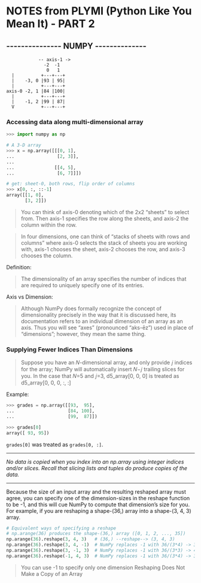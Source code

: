 # NOTES from PLYMI (Python Like You Mean It) - PART 2 

## --------------- NUMPY --------------

```
            -- axis-1 ->
              -2  -1
               0   1
  |          +---+---+
  |    -3, 0 |93 | 95|
  |          +---+---+
axis-0 -2, 1 |84 |100|
  |          +---+---+
  |    -1, 2 |99 | 87|
  V          +---+---+
```

### Accessing data along multi-dimensional array

```python
>>> import numpy as np

# A 3-D array
>>> x = np.array([[[0, 1],
...                [2, 3]],
...
...               [[4, 5],
...                [6, 7]]])

# get: sheet-0, both rows, flip order of columns
>>> x[0, :, ::-1]
array([[1, 0],
       [3, 2]])
```
> You can think of axis-0 denoting which of the 2x2 “sheets” to select from. Then axis-1 specifies the row along the sheets, and axis-2 the column within the row.

> In four dimensions, one can think of “stacks of sheets with rows and columns” where axis-0 selects the stack of sheets you are working with, axis-1 chooses the sheet, axis-2 chooses the row, and axis-3 chooses the column. 

Definition:
> The dimensionality of an array specifies the number of indices that are required to uniquely specify one of its entries.

Axis vs Dimension:
> Although NumPy does formally recognize the concept of dimensionality precisely in the way that it is discussed here, its documentation refers to an individual dimension of an array as an axis. Thus you will see “axes” (pronounced “aks-ēz”) used in place of “dimensions”; however, they mean the same thing.

### Supplying Fewer Indices Than Dimensions

> Suppose you have an 𝑁-dimensional array, and only provide 𝑗 indices for the array; NumPy will automatically insert 𝑁−𝑗 trailing slices for you. In the case that 𝑁=5 and 𝑗=3, d5_array[0, 0, 0] is treated as d5_array[0, 0, 0, :, :]

Example:
```python
>>> grades = np.array([[93,  95],
...                    [84, 100],
...                    [99,  87]])

>>> grades[0]
array([ 93, 95])
```
`grades[0]` was treated as `grades[0, :]`.

---

*No data is copied when you index into an np.array using integer indices and/or slices. Recall that slicing lists and tuples do produce copies of the data.*

---

Because the size of an input array and the resulting reshaped array must agree, you can specify one of the dimension-sizes in the reshape function to be -1, and this will cue NumPy to compute that dimension’s size for you. For example, if you are reshaping a shape-(36,) array into a shape-(3, 4, 3) array. 

```python
# Equivalent ways of specifying a reshape
# np.arange(36) produces the shape-(36,) array ([0, 1, 2, ..., 35])
np.arange(36).reshape(3, 4, 3)   # (36,) --reshape--> (3, 4, 3)
np.arange(36).reshape(3, 4, -1)  # NumPy replaces -1 with 36/(3*4) -> 3
np.arange(36).reshape(3, -1, 3)  # NumPy replaces -1 with 36/(3*3) -> 4
np.arange(36).reshape(-1, 4, 3)  # NumPy replaces -1 with 36/(3*4) -> 3
```

> You can use -1 to specify only one dimension
> Reshaping Does Not Make a Copy of an Array
